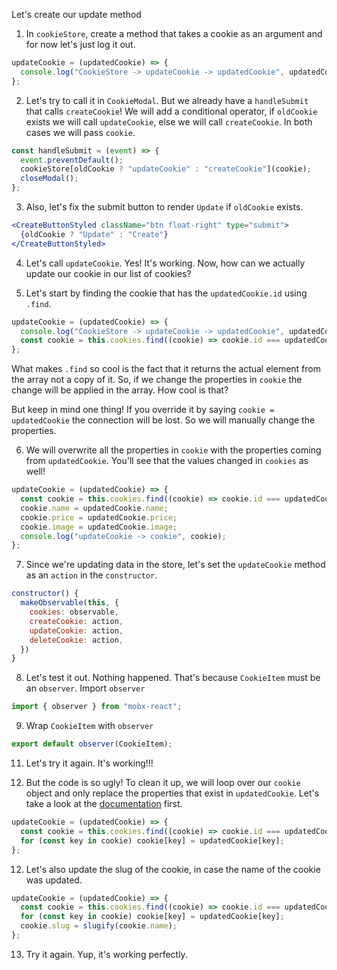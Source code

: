 Let's create our update method

1. In `cookieStore`, create a method that takes a cookie as an argument and for now let's just log it out.

```javascript
updateCookie = (updatedCookie) => {
  console.log("CookieStore -> updateCookie -> updatedCookie", updatedCookie);
};
```

2. Let's try to call it in `CookieModal`. But we already have a `handleSubmit` that calls `createCookie`! We will add a conditional operator, if `oldCookie` exists we will call `updateCookie`, else we will call `createCookie`. In both cases we will pass `cookie`.

```javascript
const handleSubmit = (event) => {
  event.preventDefault();
  cookieStore[oldCookie ? "updateCookie" : "createCookie"](cookie);
  closeModal();
};
```

3. Also, let's fix the submit button to render `Update` if `oldCookie` exists.

```jsx
<CreateButtonStyled className="btn float-right" type="submit">
  {oldCookie ? "Update" : "Create"}
</CreateButtonStyled>
```

4. Let's call `updateCookie`. Yes! It's working. Now, how can we actually update our cookie in our list of cookies?

5. Let's start by finding the cookie that has the `updatedCookie.id` using `.find`.

```javascript
updateCookie = (updatedCookie) => {
  console.log("CookieStore -> updateCookie -> updatedCookie", updatedCookie);
  const cookie = this.cookies.find((cookie) => cookie.id === updatedCookie.id);
};
```

What makes `.find` so cool is the fact that it returns the actual element from the array not a copy of it. So, if we change the properties in `cookie` the change will be applied in the array. How cool is that?

But keep in mind one thing! If you override it by saying `cookie = updatedCookie` the connection will be lost. So we will manually change the properties.

6. We will overwrite all the properties in `cookie` with the properties coming from `updatedCookie`. You'll see that the values changed in `cookies` as well!

```javascript
updateCookie = (updatedCookie) => {
  const cookie = this.cookies.find((cookie) => cookie.id === updatedCookie.id);
  cookie.name = updatedCookie.name;
  cookie.price = updatedCookie.price;
  cookie.image = updatedCookie.image;
  console.log("updateCookie -> cookie", cookie);
};
```

7. Since we're updating data in the store, let's set the `updateCookie` method as an `action` in the `constructor`.

```javascript
constructor() {
  makeObservable(this, {
    cookies: observable,
    createCookie: action,
    updateCookie: action,
    deleteCookie: action,
  })
}
```

8. Let's test it out. Nothing happened. That's because `CookieItem` must be an `observer`. Import `observer`

```javascript
import { observer } from "mobx-react";
```

9. Wrap `CookieItem` with `observer`

```javascript
export default observer(CookieItem);
```

11. Let's try it again. It's working!!!

10. But the code is so ugly! To clean it up, we will loop over our `cookie` object and only replace the properties that exist in `updatedCookie`. Let's take a look at the [documentation](https://developer.mozilla.org/en-US/docs/Web/JavaScript/Reference/Statements/for...in) first.

```javascript
updateCookie = (updatedCookie) => {
  const cookie = this.cookies.find((cookie) => cookie.id === updatedCookie.id);
  for (const key in cookie) cookie[key] = updatedCookie[key];
};
```

12. Let's also update the slug of the cookie, in case the name of the cookie was updated.

```javascript
updateCookie = (updatedCookie) => {
  const cookie = this.cookies.find((cookie) => cookie.id === updatedCookie.id);
  for (const key in cookie) cookie[key] = updatedCookie[key];
  cookie.slug = slugify(cookie.name);
};
```

13. Try it again. Yup, it's working perfectly.
